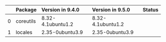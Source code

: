 <!-- markdown-link-check-disable -->

|    | Package   | Version in 9.4.0   | Version in 9.5.0   | Status   |
|---:|:----------|:-------------------|:-------------------|:---------|
|  0 | coreutils | 8.32-4.1ubuntu1.2  | 8.32-4.1ubuntu1.2  |          |
|  1 | locales   | 2.35-0ubuntu3.9    | 2.35-0ubuntu3.9    |          |